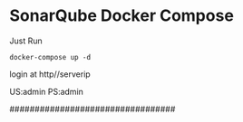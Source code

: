 # SonarQube Docker Compose
Just Run

`docker-compose up -d`

login at http//serverip

US:admin
PS:admin

#################################
